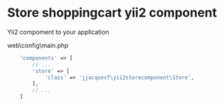Store shoppingcart yii2 component
=========================

Yii2 compoment to your application


web\config\main.php
```php
    'components' => [
    	// ...
        'store' => [
            'class' => 'jjacquesf\yii2storecomponent\Store',
        ],
    	// ...
    ]
```        